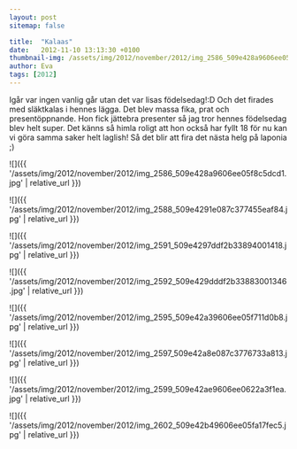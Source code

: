 ```yaml
---
layout: post
sitemap: false

title:  "Kalaas"
date:   2012-11-10 13:13:30 +0100
thumbnail-img: /assets/img/2012/november/2012/img_2586_509e428a9606ee05f8c5dcd1.jpg
author: Eva
tags: [2012]
---
```


Igår var ingen vanlig går utan det var lisas födelsedag!:D Och det firades med släktkalas i hennes lägga. Det blev massa fika, prat och presentöppnande. Hon fick jättebra presenter så jag tror hennes födelsedag blev helt super. Det känns så himla roligt att hon också har fyllt 18 för nu kan vi göra samma saker helt laglish! Så det blir att fira det nästa helg på laponia ;)

![]({{ '/assets/img/2012/november/2012/img_2586_509e428a9606ee05f8c5dcd1.jpg'  | relative_url }})

![]({{ '/assets/img/2012/november/2012/img_2588_509e4291e087c377455eaf84.jpg'  | relative_url }})

![]({{ '/assets/img/2012/november/2012/img_2591_509e4297ddf2b33894001418.jpg'  | relative_url }})

![]({{ '/assets/img/2012/november/2012/img_2592_509e429dddf2b33883001346.jpg'  | relative_url }})

![]({{ '/assets/img/2012/november/2012/img_2595_509e42a39606ee05f711d0b8.jpg'  | relative_url }})

![]({{ '/assets/img/2012/november/2012/img_2597_509e42a8e087c3776733a813.jpg'  | relative_url }})

![]({{ '/assets/img/2012/november/2012/img_2599_509e42ae9606ee0622a3f1ea.jpg'  | relative_url }})

![]({{ '/assets/img/2012/november/2012/img_2602_509e42b49606ee05fa17fec5.jpg'  | relative_url }})

